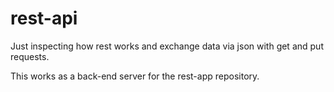 # rest-api
Just inspecting how rest works and exchange data via json with get and put requests.

This works as a back-end server for the rest-app repository. 
